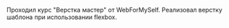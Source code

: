 Проходил курс "Верстка мастер" от WebForMySelf.
Реализовал верстку шаблона при использовании flexbox.
